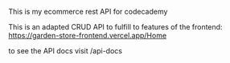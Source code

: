 This is my ecommerce rest API for codecademy

This is an adapted CRUD API to fulfill to features of the frontend:
https://garden-store-frontend.vercel.app/Home

to see the API docs visit /api-docs

